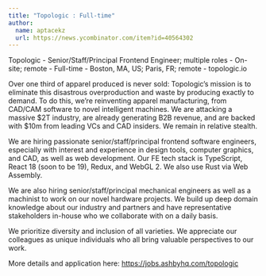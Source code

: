 ```yaml
---
title: "Topologic : Full-time"
author:
  name: aptacekz
  url: https://news.ycombinator.com/item?id=40564302
---
```

Topologic - Senior&#x2F;Staff&#x2F;Principal Frontend Engineer; multiple roles - On-site; remote - Full-time - Boston, MA, US; Paris, FR; remote - topologic.io

Over one third of apparel produced is never sold: Topologic’s mission is to eliminate this disastrous overproduction and waste by producing exactly to demand. To do this, we’re reinventing apparel manufacturing, from CAD&#x2F;CAM software to novel intelligent machines. We are attacking a massive $2T industry, are already generating B2B revenue, and are backed with $10m from leading VCs and CAD insiders. We remain in relative stealth.

We are hiring passionate senior&#x2F;staff&#x2F;principal frontend software engineers, especially with interest and experience in design tools, computer graphics, and CAD, as well as web development. Our FE tech stack is TypeScript, React 18 (soon to be 19), Redux, and WebGL 2. We also use Rust via Web Assembly.

We are also hiring senior&#x2F;staff&#x2F;principal mechanical engineers as well as a machinist to work on our novel hardware projects. We build up deep domain knowledge about our industry and partners and have representative stakeholders in-house who we collaborate with on a daily basis.

We prioritize diversity and inclusion of all varieties. We appreciate our colleagues as unique individuals who all bring valuable perspectives to our work.

More details and application here: <a href="https:&#x2F;&#x2F;jobs.ashbyhq.com&#x2F;topologic">https:&#x2F;&#x2F;jobs.ashbyhq.com&#x2F;topologic</a>
